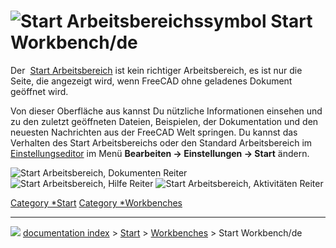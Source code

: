 # <img alt="Start Arbeitsbereichssymbol" src=images/Workbench_Start.svg  style="width   *64px;"> Start Workbench/de

Der <img alt="" src=images/Workbench_Start.svg  style="width   *24px;"> [Start Arbeitsbereich](Start_Workbench/de.md) ist kein richtiger Arbeitsbereich, es ist nur die Seite, die angezeigt wird, wenn FreeCAD ohne geladenes Dokument geöffnet wird.

Von dieser Oberfläche aus kannst Du nützliche Informationen einsehen und zu den zuletzt geöffneten Dateien, Beispielen, der Dokumentation und den neuesten Nachrichten aus der FreeCAD Welt springen. Du kannst das Verhalten des Start Arbeitsbereichs oder den Standard Arbeitsbereich im [Einstellungseditor](Preferences_Editor/de.md) im Menü **Bearbeiten → Einstellungen → Start** ändern.

<img alt="Start Arbeitsbereich, Dokumenten Reiter" src=images/FreeCad_Start_0.18_documents.png  style="width   *500px;">

<img alt="Start Arbeitsbereich, Hilfe Reiter" src=images/FreeCad_Start_0.18_help.png  style="width   *500px;">

<img alt="Start Arbeitsbereich, Aktivitäten Reiter" src=images/FreeCad_Start_0.18_activity.png  style="width   *500px;">







[Category   *Start](Category_Start.md) [Category   *Workbenches](Category_Workbenches.md)



---
![](images/Right_arrow.png) [documentation index](../README.md) > [Start](Category_Start.md) > [Workbenches](Category_Workbenches.md) > Start Workbench/de
